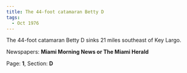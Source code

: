 ```yaml
---  
title: The 44-foot catamaran Betty D  
tags:  
  - Oct 1976  
---  
```

  
The 44-foot catamaran Betty D sinks 21 miles southeast of Key Largo.  
  
Newspapers: **Miami Morning News or The Miami Herald**  
  
Page: **1**, Section: **D** 
